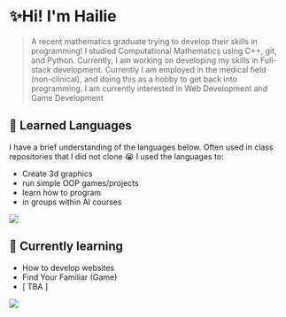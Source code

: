 # ✨Hi! I'm Hailie
 > A recent mathematics graduate trying to develop their skills in programming! I studied Computational Mathematics using C++, git, and Python. Currently, I am working on developing my skills in Full-stack development. Currently I am employed in the medical field (non-clinical), and doing this as a hobby to get back into programming. I am currently interested in Web Development and Game Development

##   🔭 Learned Languages
I have a brief understanding of the languages below. Often used in class repositories that I did not clone :sob: I used the languages to: 
- Create 3d graphics
- run simple OOP games/projects
- learn how to program
- in groups within AI courses
<p>
  <a href="https://skillicons.dev">
    <img src="https://skillicons.dev/icons?i=cpp,cmake,vim,python,html,css,latex,git" />
  </a>
</p>

## 🌱 Currently learning 
- How to develop websites
- Find Your Familiar (Game) 
- [ TBA ] 
<p>
  <a href="https://skillicons.dev">
    <img src="https://skillicons.dev/icons?i=nodejs,bootstrap,js,java,nodejs,r,godot,linux,cs" />
  </a>
</p>
